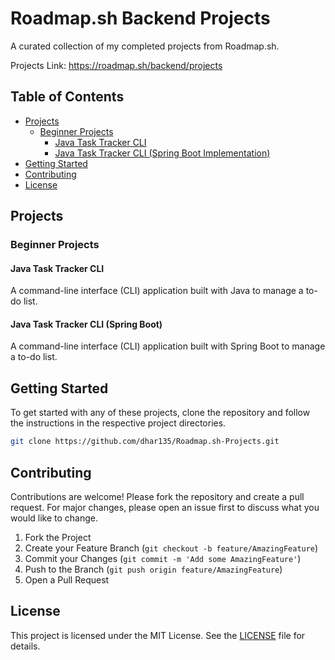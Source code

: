 # Roadmap.sh Backend Projects

A curated collection of my completed projects from Roadmap.sh.

Projects Link: https://roadmap.sh/backend/projects

## Table of Contents
- [Projects](#projects)
    - [Beginner Projects](#beginner-projects)
        - [Java Task Tracker CLI](#java-task-tracker-cli)
        - [Java Task Tracker CLI (Spring Boot Implementation)](#java-task-tracker-cli-spring-boot)
- [Getting Started](#getting-started)
- [Contributing](#contributing)
- [License](#license)

## Projects

### Beginner Projects

#### Java Task Tracker CLI
A command-line interface (CLI) application built with Java to manage a to-do list.

#### Java Task Tracker CLI (Spring Boot)
A command-line interface (CLI) application built with Spring Boot to manage a to-do list.

## Getting Started

To get started with any of these projects, clone the repository and follow the instructions in the respective project directories.

```sh
git clone https://github.com/dhar135/Roadmap.sh-Projects.git
```

## Contributing

Contributions are welcome! Please fork the repository and create a pull request. For major changes, please open an issue first to discuss what you would like to change.

1. Fork the Project
2. Create your Feature Branch (`git checkout -b feature/AmazingFeature`)
3. Commit your Changes (`git commit -m 'Add some AmazingFeature'`)
4. Push to the Branch (`git push origin feature/AmazingFeature`)
5. Open a Pull Request

## License

This project is licensed under the MIT License. See the [LICENSE](LICENSE) file for details.
